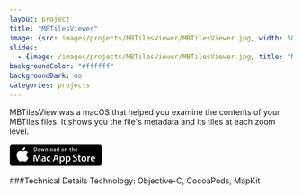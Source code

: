 ```yaml
---
layout: project
title: "MBTilesViewer"
image: {src: images/projects/MBTilesViewer/MBTilesViewer.jpg, width: 500, height: 281, title: "MBTilesViewer Screenshots"}
slides:
  - {image: /images/projects/MBTilesViewer/MBTilesViewer.jpg, title: "MBTilesViewer Screenshot"}
backgroundColor: "#ffffff"
backgroundDark: no
categories: projects
---
```


<span itemprop="description">MBTilesView was a macOS that helped you examine the contents of your MBTiles files. It shows you the file's metadata and its tiles at each zoom level.</span>

[![Alt text](/images/icons/download-on-the-mac-app-store.png "Download MBTilesViewer on the Mac App Store")](https://itunes.apple.com/us/app/mbtilesviewer/id954809013?mt=12)


###Technical Details
Technology: Objective-C, CocoaPods, MapKit
